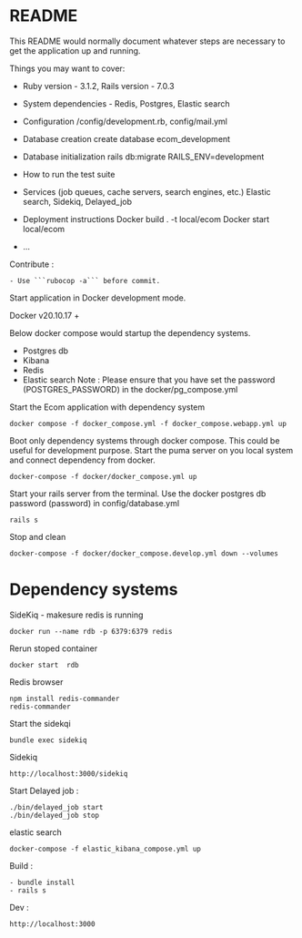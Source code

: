 # README

This README would normally document whatever steps are necessary to get the
application up and running.

Things you may want to cover:

* Ruby version - 3.1.2, Rails version - 7.0.3
    
* System dependencies - Redis, Postgres, Elastic search

* Configuration
    /config/development.rb, config/mail.yml
* Database creation
    create database ecom_development
* Database initialization
    rails db:migrate RAILS_ENV=development
* How to run the test suite

* Services (job queues, cache servers, search engines, etc.)
    Elastic search, Sidekiq, Delayed_job
* Deployment instructions
    Docker build . -t local/ecom
    Docker start local/ecom
* ...

Contribute :

    - Use ```rubocop -a``` before commit.

Start application in Docker development mode. 

Docker v20.10.17 +

Below docker compose would startup the dependency systems.
- Postgres db
- Kibana
- Redis
- Elastic search
Note : Please ensure that you have set the password (POSTGRES_PASSWORD) in the docker/pg_compose.yml

Start the Ecom application with dependency system
```
docker compose -f docker_compose.yml -f docker_compose.webapp.yml up
```
Boot only dependency systems through docker compose. This could be useful for development purpose. Start the puma server on you local system and connect dependency from docker.
```
docker-compose -f docker/docker_compose.yml up
```
Start your rails server from the terminal. Use the docker postgres db password (password) in config/database.yml
```
rails s
```

Stop and clean
```
docker-compose -f docker/docker_compose.develop.yml down --volumes
```

# Dependency systems

SideKiq - makesure redis is running
```
docker run --name rdb -p 6379:6379 redis
```
Rerun stoped container
```
docker start  rdb
```
Redis browser
```
npm install redis-commander
redis-commander
```

Start the sidekqi
```
bundle exec sidekiq
```
Sidekiq
```
http://localhost:3000/sidekiq
```
Start Delayed job :
```
./bin/delayed_job start
./bin/delayed_job stop
```

elastic search
```
docker-compose -f elastic_kibana_compose.yml up
```

Build :
```
- bundle install
- rails s
```

Dev :

```
http://localhost:3000
```